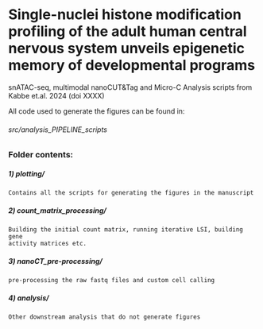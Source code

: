 # Single-nuclei histone modification profiling of the adult human central nervous system unveils epigenetic memory of developmental programs

snATAC-seq, multimodal nanoCUT&Tag and Micro-C Analysis scripts from Kabbe et.al. 2024 (doi XXXX)

All code used to generate the figures can be found in:
###### src/analysis_PIPELINE_scripts

### Folder contents:

##### 1) plotting/
    Contains all the scripts for generating the figures in the manuscript
##### 2) count_matrix_processing/
    Building the initial count matrix, running iterative LSI, building gene
    activity matrices etc.
##### 3) nanoCT_pre-processing/
    pre-processing the raw fastq files and custom cell calling
##### 4) analysis/
    Other downstream analysis that do not generate figures

